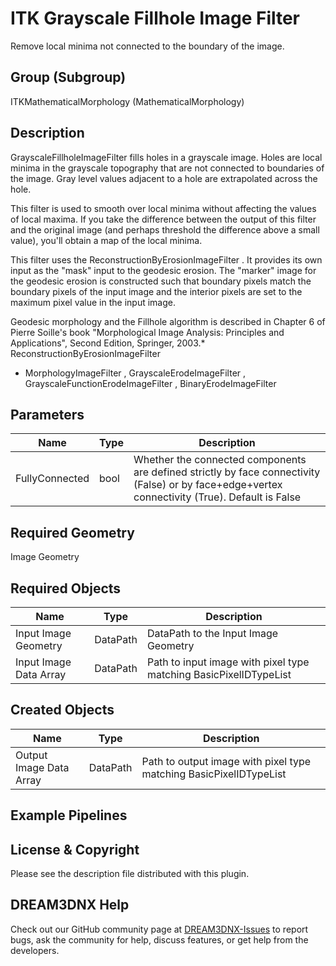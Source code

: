 # ITK Grayscale Fillhole Image Filter

Remove local minima not connected to the boundary of the image.

## Group (Subgroup)

ITKMathematicalMorphology (MathematicalMorphology)

## Description

GrayscaleFillholeImageFilter fills holes in a grayscale image. Holes are local minima in the grayscale topography that are not connected to boundaries of the image. Gray level values adjacent to a hole are extrapolated across the hole.

This filter is used to smooth over local minima without affecting the values of local maxima. If you take the difference between the output of this filter and the original image (and perhaps threshold the difference above a small value), you'll obtain a map of the local minima.

This filter uses the ReconstructionByErosionImageFilter . It provides its own input as the "mask" input to the geodesic erosion. The "marker" image for the geodesic erosion is constructed such that boundary pixels match the boundary pixels of the input image and the interior pixels are set to the maximum pixel value in the input image.

Geodesic morphology and the Fillhole algorithm is described in Chapter 6 of Pierre Soille's book "Morphological Image Analysis:
Principles and Applications", Second Edition, Springer, 2003.* ReconstructionByErosionImageFilter

- MorphologyImageFilter , GrayscaleErodeImageFilter , GrayscaleFunctionErodeImageFilter , BinaryErodeImageFilter

## Parameters

| Name | Type | Description |
|------------|------| --------------------------------- |
| FullyConnected | bool | Whether the connected components are defined strictly by face connectivity (False) or by face+edge+vertex connectivity (True). Default is False |

## Required Geometry

Image Geometry

## Required Objects

| Name |Type | Description |
|-----|------|-------------|
| Input Image Geometry | DataPath | DataPath to the Input Image Geometry |
| Input Image Data Array | DataPath | Path to input image with pixel type matching BasicPixelIDTypeList |

## Created Objects

| Name |Type | Description |
|-----|------|-------------|
| Output Image Data Array | DataPath | Path to output image with pixel type matching BasicPixelIDTypeList |

## Example Pipelines

## License & Copyright

Please see the description file distributed with this plugin.

## DREAM3DNX Help

Check out our GitHub community page at [DREAM3DNX-Issues](https://github.com/BlueQuartzSoftware/DREAM3DNX-Issues) to report bugs, ask the community for help, discuss features, or get help from the developers.
